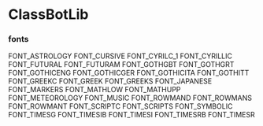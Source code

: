 # ClassBotLib

### fonts

FONT_ASTROLOGY
FONT_CURSIVE
FONT_CYRILC_1
FONT_CYRILLIC
FONT_FUTURAL
FONT_FUTURAM
FONT_GOTHGBT
FONT_GOTHGRT
FONT_GOTHICENG
FONT_GOTHICGER
FONT_GOTHICITA
FONT_GOTHITT
FONT_GREEKC
FONT_GREEK
FONT_GREEKS
FONT_JAPANESE
FONT_MARKERS
FONT_MATHLOW
FONT_MATHUPP
FONT_METEOROLOGY
FONT_MUSIC
FONT_ROWMAND
FONT_ROWMANS
FONT_ROWMANT
FONT_SCRIPTC
FONT_SCRIPTS
FONT_SYMBOLIC
FONT_TIMESG
FONT_TIMESIB
FONT_TIMESI
FONT_TIMESRB
FONT_TIMESR

